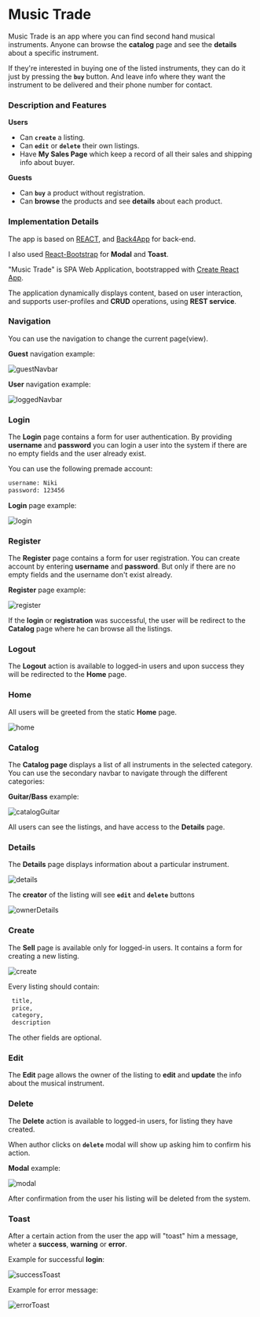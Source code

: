 # Music Trade

Music Trade is an app where you can find second hand musical instruments.
Anyone can browse the **catalog** page and see the **details** about a specific instrument.

If they're interested in buying one of the listed instruments, 
they can do it just by pressing the **`buy`** button.
And leave info where they want the instrument to be delivered and their phone number for contact.

### Description and Features

**Users**
- Can **`create`** a listing.
- Can **`edit`** or **`delete`** their own listings.
- Have **My Sales Page** which keep a record of all their sales and shipping info about buyer.
 
**Guests**
- Can **`buy`** a product without registration.
- Can **browse** the products and see **details** about each product.
 
### Implementation Details

The app is based on [REACT](https://reactjs.org/), and [Back4App](https://www.back4app.com/) for back-end.

I also used [React-Bootstrap](https://react-bootstrap.github.io/) for **Modal** and **Toast**.

"Music Trade" is SPA Web Application, bootstrapped with [Create React App](https://github.com/facebook/create-react-app).

The application dynamically displays content, based on user interaction, and supports user-profiles and **CRUD** operations, using **REST service**.

### Navigation

You can use the navigation to change the current page(view).

**Guest** navigation example:

![guestNavbar](https://user-images.githubusercontent.com/103751145/166735892-301ef003-53bc-4ebb-a2ac-80cf7664b6ce.jpg)

**User** navigation example:

![loggedNavbar](https://user-images.githubusercontent.com/103751145/166737409-2033e2bc-4672-4227-80dc-686389f01c80.jpg)

### Login

The **Login** page contains a form for user authentication. By providing **username** and **password** you can login a user into the system if there are no empty fields and the user already exist.

You can use the following premade account:
```sh
username: Niki
password: 123456
```

**Login** page example:

![login](https://user-images.githubusercontent.com/103751145/166738619-5a59a223-1d6b-4537-b1c9-6afd7351f2e0.jpg)

### Register

The **Register** page contains a form for user registration. You can create account by entering **username** and **password**.
But only if there are no empty fields and the username don't exist already.

**Register** page example:

![register](https://user-images.githubusercontent.com/103751145/166739555-87412f06-c9eb-48cc-ac62-1880888765f6.jpg)

If the **login** or **registration** was successful, the user will be redirect to the **Catalog** page where he can browse all the listings.

### Logout

The **Logout** action is available to logged-in users and upon success they will be redirected to the **Home** page.

### Home

All users will be greeted from the static **Home** page.

![home](https://user-images.githubusercontent.com/103751145/166740210-0b17522b-3b41-4a29-8a69-f785ddcdd8e8.jpg)

### Catalog

The **Catalog page** displays a list of all instruments in the selected category. 
You can use the secondary navbar to navigate through the different categories:

**Guitar/Bass** example:

![catalogGuitar](https://user-images.githubusercontent.com/103751145/166201611-ea1eba48-06f9-4c66-a5ef-b9611f01420c.jpg)

All users can see the listings, and have access to the **Details** page.

### Details

The **Details** page displays information about a particular instrument.

![details](https://user-images.githubusercontent.com/103751145/166740430-568596ba-d4b2-44e8-954f-273fd9673d23.jpg)


The **creator** of the listing will see **`edit`** and **`delete`** buttons

![ownerDetails](https://user-images.githubusercontent.com/103751145/166740840-dde1c49f-f9da-47c4-8976-cfcd99707cf5.jpg)

### Create

The **Sell** page is available only for logged-in users. It contains a form for creating a new listing.

![create](https://user-images.githubusercontent.com/103751145/166203643-0550791f-dacf-4056-8766-6cc2c7806cb9.jpg)

Every listing should contain:

```sh
 title,
 price,
 category,
 description
```
The other fields are optional.

### Edit

The **Edit** page allows the owner of the listing to **edit** and **update** the info about the musical instrument.

### Delete

The **Delete** action is available to logged-in users, for listing they have created.

When author clicks on **`delete`** modal will show up asking him to confirm his action.

**Modal** example:

![modal](https://user-images.githubusercontent.com/103751145/166741070-34f862db-efce-4273-82c7-c48d4b36f065.jpg)

After confirmation from the user his listing will be deleted from the system.

### Toast

After a certain action from the user the app will "toast" him a message, wheter a **success**, **warning** or **error**.

Example for successful **login**:

![successToast](https://user-images.githubusercontent.com/103751145/166741701-62d87348-2372-42fa-99d6-cca09a1f4432.jpg)

Example for error message:

![errorToast](https://user-images.githubusercontent.com/103751145/166741731-368c7dbf-c0a2-4d78-b6f1-f3bcf54ca591.jpg)

